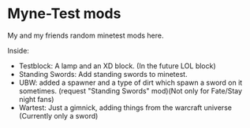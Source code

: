 Myne-Test mods
===

My and my friends random minetest mods here.

Inside:
- Testblock: A lamp and an XD block. (In the future LOL block)
- Standing Swords: Add standing swords to minetest.
- UBW: added a spawner and a type of dirt which spawn a sword on it     sometimes. (request "Standing Swords" mod)(Not only for Fate/Stay night fans)
- Wartest: Just a gimnick, adding things from the warcraft universe (Currently only a sword)
